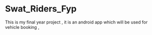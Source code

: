 # Swat_Riders_Fyp
This is my final year project , it is an android app which will be used for vehicle booking , 
